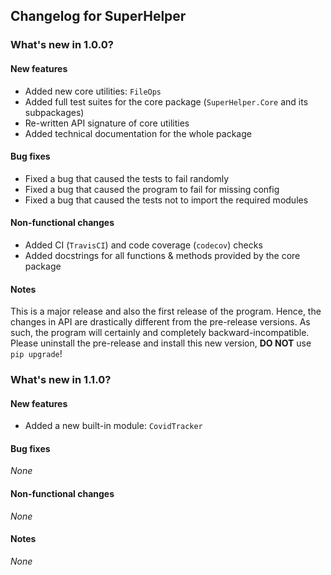 ## Changelog for SuperHelper

### What's new in 1.0.0?

#### New features

- Added new core utilities: `FileOps`
- Added full test suites for the core package (`SuperHelper.Core` and its subpackages)
- Re-written API signature of core utilities
- Added technical documentation for the whole package

#### Bug fixes

- Fixed a bug that caused the tests to fail randomly
- Fixed a bug that caused the program to fail for missing config
- Fixed a bug that caused the tests not to import the required modules

#### Non-functional changes

- Added CI (`TravisCI`) and code coverage (`codecov`) checks
- Added docstrings for all functions & methods provided by the core package

#### Notes

This is a major release and also the first release of the program. Hence, the changes in API are drastically different
from the pre-release versions. As such, the program will certainly and completely backward-incompatible. Please
uninstall the pre-release and install this new version, **DO NOT** use `pip upgrade`!

### What's new in 1.1.0?

#### New features

- Added a new built-in module: `CovidTracker`

#### Bug fixes

*None*

#### Non-functional changes

*None*

#### Notes

*None*
